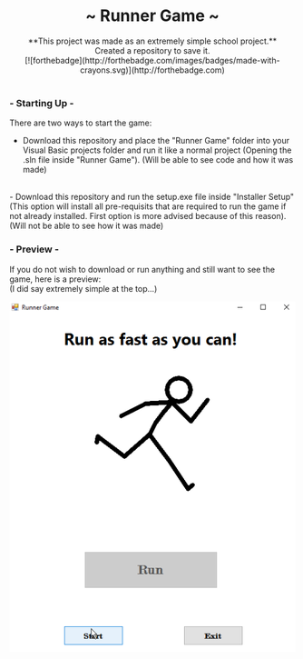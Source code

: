 <div align="center">
  <h1 align="center">~ Runner Game ~</h1>
    **This project was made as an extremely simple school project.**<br />Created a repository to save it.<br />
    [![forthebadge](http://forthebadge.com/images/badges/made-with-crayons.svg)](http://forthebadge.com)
</div><br />
<h3>- Starting Up -</h3>

There are two ways to start the game:

- Download this repository and place the "Runner Game" folder into your Visual Basic projects folder and run it like a normal project (Opening the .sln file inside "Runner Game"). (Will be able to see code and how it was made)
<br />
- Download this repository and run the setup.exe file inside "Installer Setup" (This option will install all pre-requisits that are required to run the game if not already installed. First option is more advised because of this reason). (Will not be able to see how it was made)

<h3>- Preview -</h3>

If you do not wish to download or run anything and still want to see the game, here is a preview:<br />(I did say extremely simple at the top...)

![Runner Game](https://github.com/TheRacingLion/VB-Runner-Game/blob/master/run.gif "Runner Game")
